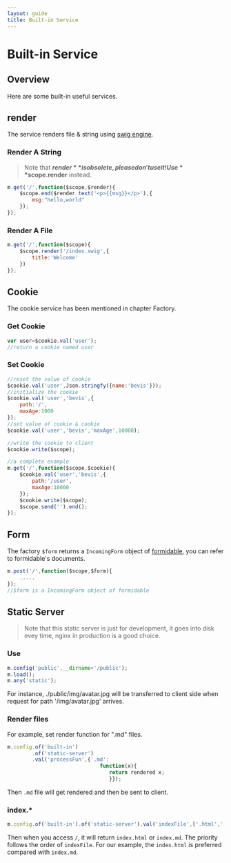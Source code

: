 ```yaml
---
layout: guide
title: Built-in Service
---
```


# Built-in Service

## Overview

Here are some built-in useful services.

## render

The service renders file & string using [swig engine](paularmstrong.github.io/swig/).


### Render A String

> Note that **$render** is obsolete, please don't use it! Use **$scope.render** instead.

~~~js
m.get('/',function($scope,$render){
    $scope.end($render.text('<p>{{msg}}</p>'),{
        msg:"hello,world"
    });
});
~~~

### Render A File

~~~js
m.get('/',function($scope){
    $scope.render('/index.swig',{
        title:'Welcome'
    })
});
~~~

## Cookie

The cookie service has been mentioned in chapter Factory.

### Get Cookie

~~~js
var user=$cookie.val('user');
//return a cookie named user
~~~

### Set Cookie

~~~js
//reset the value of cookie
$cookie.val('user',Json.stringfy({name:'bevis'}));
//initialize the cookie
$cookie.val('user','bevis',{
    path:'/',
    maxAge:1000
});
//set value of cookie & cookie 
$cookie.val('user','bevis','maxAge',10000);

//write the cookie to client
$cookie.write($scope);

//a complete example
m.get('/',function($scope,$cookie){
    $cookie.val('user','bevis',{
        path:'/user',
        maxAge:10000
    });
    $cookie.write($scope);
    $scope.send('').end();
});
~~~

## Form

The factory `$form` returns a `IncomingForm` object of [formidable](https://github.com/felixge/node-formidable), you can refer to formidable's documents.

~~~js
m.post('/',function($scope,$form){
    .....
});
//$form is a IncomingForm object of formidable
~~~

## Static Server


> Note that this static server is just for development, it goes into disk evey time, nginx in production is a good choice.

### Use

~~~js
m.config('public',__dirname+'/public');
m.load();
m.any('static');
~~~

For instance,  ./public/img/avatar.jpg will be transferred to client side when request for path '/img/avatar.jpg' arrives.

### Render files

For example, set render function for ".md" files.

~~~javascript
m.config.of('built-in')
        .of('static-server')
        .val('processFun',{'.md': 
                              function(x){
                                 return rendered x;
                                 }});
~~~

Then `.md` file will get rendered and then be sent to client.


### index.* 

~~~js
m.config.of('built-in').of('static-server').val('indexFile',['.html','.md']);
~~~

Then when you access `/`, it will return `index.html` or `index.md`. The priority  follows the order of `indexFile`. For our example, the `index.html` is preferred compared with `index.md`.
